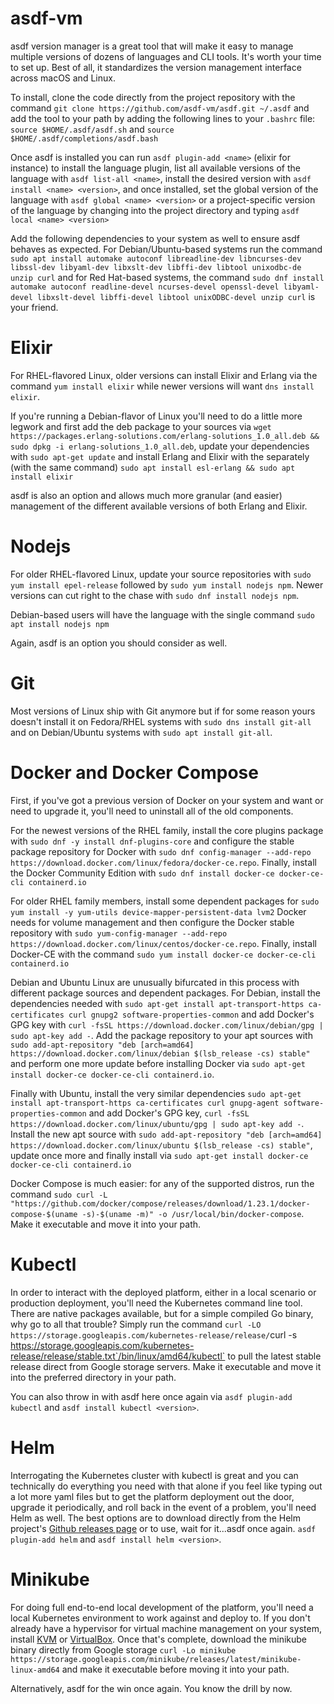 # asdf-vm
asdf version manager is a great tool that will make it easy to manage multiple versions of dozens of languages and CLI tools. It's worth your time to set up. Best of all, it standardizes the version management interface across macOS and Linux.

To install, clone the code directly from the project repository with the command `git clone https://github.com/asdf-vm/asdf.git ~/.asdf` and add the tool to your path by adding the following lines to your `.bashrc` file: `source $HOME/.asdf/asdf.sh` and `source $HOME/.asdf/completions/asdf.bash`

Once asdf is installed you can run `asdf plugin-add <name>` (elixir for instance) to install the language plugin, list all available versions of the language with `asdf list-all <name>`, install the desired version with `asdf install <name> <version>`, and once installed, set the global version of the language with `asdf global <name> <version>` or a project-specific version of the language by changing into the project directory and typing `asdf local <name> <version>`

Add the following dependencies to your system as well to ensure asdf behaves as expected. For Debian/Ubuntu-based systems run the command `sudo apt install automake autoconf libreadline-dev libncurses-dev libssl-dev libyaml-dev libxslt-dev libffi-dev libtool unixodbc-de unzip curl` and for Red Hat-based systems, the command `sudo dnf install automake autoconf readline-devel ncurses-devel openssl-devel libyaml-devel libxslt-devel libffi-devel libtool unixODBC-devel unzip curl` is your friend.

# Elixir
For RHEL-flavored Linux, older versions can install Elixir and Erlang via the command `yum install elixir` while newer versions will want `dns install elixir`.

If you're running a Debian-flavor of Linux you'll need to do a little more legwork and first add the deb package to your sources via `wget https://packages.erlang-solutions.com/erlang-solutions_1.0_all.deb && sudo dpkg -i erlang-solutions_1.0_all.deb`, update your dependencies with `sudo apt-get update` and install Erlang and Elixir with the separately (with the same command) `sudo apt install esl-erlang && sudo apt install elixir`

asdf is also an option and allows much more granular (and easier) management of the different available versions of both Erlang and Elixir.

# Nodejs
For older RHEL-flavored Linux, update your source repositories with `sudo yum install epel-release` followed by `sudo yum install nodejs npm`. Newer versions can cut right to the chase with `sudo dnf install nodejs npm`.

Debian-based users will have the language with the single command `sudo apt install nodejs npm`

Again, asdf is an option you should consider as well.

# Git
Most versions of Linux ship with Git anymore but if for some reason yours doesn't install it on Fedora/RHEL systems with `sudo dns install git-all` and on Debian/Ubuntu systems with `sudo apt install git-all`.

# Docker and Docker Compose
First, if you've got a previous version of Docker on your system and want or need to upgrade it, you'll need to uninstall all of the old components.

For the newest versions of the RHEL family, install the core plugins package with `sudo dnf -y install dnf-plugins-core` and configure the stable package repository for Docker with `sudo dnf config-manager --add-repo https://download.docker.com/linux/fedora/docker-ce.repo`. Finally, install the Docker Community Edition with `sudo dnf install docker-ce docker-ce-cli containerd.io`

For older RHEL family members, install some dependent packages for `sudo yum install -y yum-utils device-mapper-persistent-data lvm2` Docker needs for volume management and then configure the Docker stable repository with `sudo yum-config-manager --add-repo https://download.docker.com/linux/centos/docker-ce.repo`. Finally, install Docker-CE with the command `sudo yum install docker-ce docker-ce-cli containerd.io`

Debian and Ubuntu Linux are unusually bifurcated in this process with different package sources and dependent packages. For Debian, install the dependencies needed with `sudo apt-get install apt-transport-https ca-certificates curl gnupg2 software-properties-common` and add Docker's GPG key with `curl -fsSL https://download.docker.com/linux/debian/gpg | sudo apt-key add -`. Add the package repository to your apt sources with `sudo add-apt-repository "deb [arch=amd64] https://download.docker.com/linux/debian $(lsb_release -cs) stable"` and perform one more update before installing Docker via `sudo apt-get install docker-ce docker-ce-cli containerd.io`.

Finally with Ubuntu, install the very similar dependencies `sudo apt-get install apt-transport-https ca-certificates curl gnupg-agent software-properties-common` and add Docker's GPG key, `curl -fsSL https://download.docker.com/linux/ubuntu/gpg | sudo apt-key add -`. Install the new apt source with `sudo add-apt-repository "deb [arch=amd64] https://download.docker.com/linux/ubuntu $(lsb_release -cs) stable"`, update once more and finally install via `sudo apt-get install docker-ce docker-ce-cli containerd.io`

Docker Compose is much easier: for any of the supported distros, run the command `sudo curl -L "https://github.com/docker/compose/releases/download/1.23.1/docker-compose-$(uname -s)-$(uname -m)" -o /usr/local/bin/docker-compose`. Make it executable and move it into your path.

# Kubectl
In order to interact with the deployed platform, either in a local scenario or production deployment, you'll need the Kubernetes command line tool. There are native packages available, but for a simple compiled Go binary, why go to all that trouble? Simply run the command `curl -LO https://storage.googleapis.com/kubernetes-release/release/`curl -s https://storage.googleapis.com/kubernetes-release/release/stable.txt`/bin/linux/amd64/kubectl` to pull the latest stable release direct from Google storage servers. Make it executable and move it into the preferred directory in your path.

You can also throw in with asdf here once again via `asdf plugin-add kubectl` and `asdf install kubectl <version>`.

# Helm
Interrogating the Kubernetes cluster with kubectl is great and you can technically do everything you need with that alone if you feel like typing out a lot more yaml files but to get the platform deployment out the door, upgrade it periodically, and roll back in the event of a problem, you'll need Helm as well. The best options are to download directly from the Helm project's [Github releases page](https://github.com/helm/helm/releases) or to use, wait for it...asdf once again. `asdf plugin-add helm` and `asdf install helm <version>`.

# Minikube
For doing full end-to-end local development of the platform, you'll need a local Kubernetes environment to work against and deploy to. If you don't already have a hypervisor for virtual machine management on your system, install [KVM](https://www.linux-kvm.org/) or [VirtualBox](https://www.virtualbox.org/wiki/Downloads). Once that's complete, download the minikube binary directly from Google storage `curl -Lo minikube https://storage.googleapis.com/minikube/releases/latest/minikube-linux-amd64` and make it executable before moving it into your path.

Alternatively, asdf for the win once again. You know the drill by now.